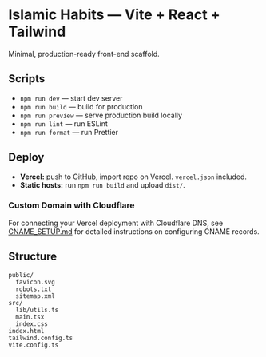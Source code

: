 # Islamic Habits — Vite + React + Tailwind

Minimal, production-ready front-end scaffold.

## Scripts

- `npm run dev` — start dev server
- `npm run build` — build for production
- `npm run preview` — serve production build locally
- `npm run lint` — run ESLint
- `npm run format` — run Prettier

## Deploy

- **Vercel:** push to GitHub, import repo on Vercel. `vercel.json` included.
- **Static hosts:** run `npm run build` and upload `dist/`.

### Custom Domain with Cloudflare

For connecting your Vercel deployment with Cloudflare DNS, see [CNAME_SETUP.md](./CNAME_SETUP.md) for detailed instructions on configuring CNAME records.

## Structure

```
public/
  favicon.svg
  robots.txt
  sitemap.xml
src/
  lib/utils.ts
  main.tsx
  index.css
index.html
tailwind.config.ts
vite.config.ts
```
